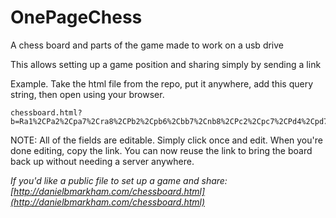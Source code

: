 # OnePageChess
A chess board and parts of the game made to work on a usb drive

This allows setting up a game position and sharing simply by sending a link

Example. Take the html file from the repo, put it anywhere, add this query string, then open using your browser.

```
chessboard.html?b=Ra1%2CPa2%2Cpa7%2Cra8%2CPb2%2Cpb6%2Cbb7%2Cnb8%2CPc2%2Cpc7%2CPd4%2Cpd7%2CKe1%2CBe2%2Cpe6%2CQe7%2CPf2%2CNf6%2Crf8%2Ckg2%2CPg3%2CNg4%2Cpg7%2CRh1%2CPh4&g=w&p=Thomas%2CLasker&l=London%2C+1912%0A&c=White+mates+in+two+moves%0A
```

NOTE: All of the fields are editable. Simply click once and edit. When you're done editing, copy the link. You can now reuse the link to bring the board back up without needing a server anywhere.

*If you'd like a public file to set up a game and share: [http://danielbmarkham.com/chessboard.html](http://danielbmarkham.com/chessboard.html)*